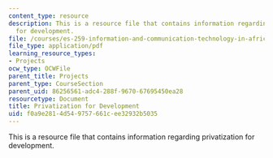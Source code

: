 ```yaml
---
content_type: resource
description: This is a resource file that contains information regarding privatization
  for development.
file: /courses/es-259-information-and-communication-technology-in-africa-spring-2006/f0a9e2814d549757661cee32932b5035_MITES_259S06_Brobbery.pdf
file_type: application/pdf
learning_resource_types:
- Projects
ocw_type: OCWFile
parent_title: Projects
parent_type: CourseSection
parent_uid: 86256561-adc4-288f-9670-67695450ea28
resourcetype: Document
title: Privatization for Development
uid: f0a9e281-4d54-9757-661c-ee32932b5035
---
```

This is a resource file that contains information regarding privatization for development.

